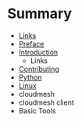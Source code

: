 # Summary

* [Links](links.md)
* [Preface](preface.md)
* [Introduction](README.md)
   * Links
* [Contributing](contributing.md)
* [Python](python.md)
* [Linux](linux.md)
* cloudmesh
* cloudmesh client
* Basic Tools

